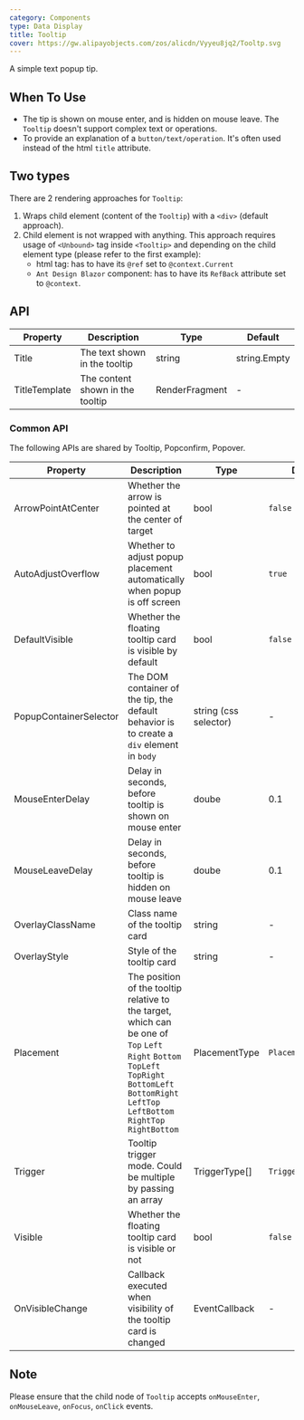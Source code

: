 ```yaml
---
category: Components
type: Data Display
title: Tooltip
cover: https://gw.alipayobjects.com/zos/alicdn/Vyyeu8jq2/Tooltp.svg
---
```


A simple text popup tip.

## When To Use

- The tip is shown on mouse enter, and is hidden on mouse leave. The `Tooltip` doesn't support complex text or operations.
- To provide an explanation of a `button/text/operation`. It's often used instead of the html `title` attribute.

## Two types

There are 2 rendering approaches for `Tooltip`:  
1. Wraps child element (content of the `Tooltip`) with a `<div>` (default approach).
2. Child element is not wrapped with anything. This approach requires usage of `<Unbound>` tag inside `<Tooltip>` and depending on the child element type (please refer to the first example):
   - html tag: has to have its `@ref` set to `@context.Current` 
   - `Ant Design Blazor` component: has to have its `RefBack` attribute set to `@context`.

## API

| Property | Description                   | Type                               | Default |
| -------- | ----------------------------- | ---------------------------------- | ------- |
| Title    | The text shown in the tooltip | string | string.Empty |
| TitleTemplate | The content shown in the tooltip | RenderFragment | - |

### Common API

The following APIs are shared by Tooltip, Popconfirm, Popover.

| Property | Description | Type | Default | Version |
| --- | --- | --- | --- | --- |
| ArrowPointAtCenter | Whether the arrow is pointed at the center of target | bool | `false` |  |
| AutoAdjustOverflow | Whether to adjust popup placement automatically when popup is off screen | bool | `true` |  |
| DefaultVisible | Whether the floating tooltip card is visible by default | bool | `false` |  |
| PopupContainerSelector | The DOM container of the tip, the default behavior is to create a `div` element in `body` | string (css selector) | -                   |  |
| MouseEnterDelay | Delay in seconds, before tooltip is shown on mouse enter | doube | 0.1 |  |
| MouseLeaveDelay | Delay in seconds, before tooltip is hidden on mouse leave | doube | 0.1 |  |
| OverlayClassName | Class name of the tooltip card | string | - |  |
| OverlayStyle | Style of the tooltip card | string | - |  |
| Placement | The position of the tooltip relative to the target, which can be one of `Top` `Left` `Right` `Bottom` `TopLeft` `TopRight` `BottomLeft` `BottomRight` `LeftTop` `LeftBottom` `RightTop` `RightBottom` | PlacementType | `PlacementType.Top` |  |
| Trigger | Tooltip trigger mode. Could be multiple by passing an array | TriggerType[] | `TriggerType.Hover` |  |
| Visible | Whether the floating tooltip card is visible or not | bool | `false` |  |
| OnVisibleChange | Callback executed when visibility of the tooltip card is changed | EventCallback<bool>   | - |  |

## Note

Please ensure that the child node of `Tooltip` accepts `onMouseEnter`, `onMouseLeave`, `onFocus`, `onClick` events.
